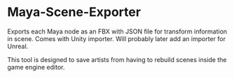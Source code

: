 # Maya-Scene-Exporter
Exports each Maya node as an FBX with JSON file for transform information in scene. Comes with Unity importer. Will probably later add an importer for Unreal.

This tool is designed to save artists from having to rebuild scenes inside the game engine editor.
